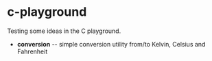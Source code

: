 # c-playground
Testing some ideas in the C playground.

* **conversion** -- simple conversion utility from/to Kelvin, Celsius and Fahrenheit

